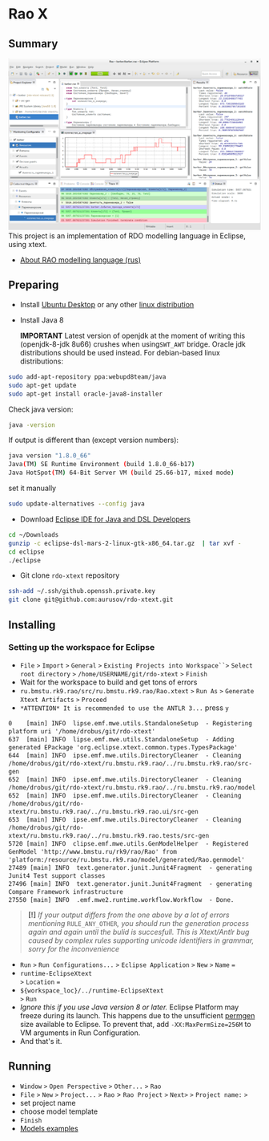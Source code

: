 # Rao X
## Summary
<img src=docs/rdo-xtext.png><img>
This project is an implementation of RDO modelling language in Eclipse, using xtext.
* [About RAO modelling language (rus)](http://www.rdostudio.com/help/help/rdo_lang_rus/html/rdo_intro.htm)

## Preparing
 * Install [Ubuntu Desktop](http://www.ubuntu.com/download/desktop/) or any other [linux distribution](http://www.linux.com/directory/Distributions/desktop)
 * Install Java 8

   **IMPORTANT** Latest version of openjdk at the moment of writing this (openjdk-8-jdk 8u66) crushes when using`SWT_AWT` bridge.
   Oracle jdk distributions should be used instead. For debian-based linux distributions:
```bash
sudo add-apt-repository ppa:webupd8team/java
sudo apt-get update
sudo apt-get install oracle-java8-installer
```
   Check java version:
```bash
java -version
```
   If output is different than (except version numbers):
```bash
java version "1.8.0_66"
Java(TM) SE Runtime Environment (build 1.8.0_66-b17)
Java HotSpot(TM) 64-Bit Server VM (build 25.66-b17, mixed mode)
```
   set it manually
```bash
sudo update-alternatives --config java
```
 * Download [Eclipse IDE for Java and DSL Developers](http://www.eclipse.org/downloads/packages/eclipse-ide-java-and-dsl-developers/mars2)
```bash
cd ~/Downloads
gunzip -c eclipse-dsl-mars-2-linux-gtk-x86_64.tar.gz  | tar xvf -
cd eclipse
./eclipse
```
 * Git clone `rdo-xtext` repository
```bash
ssh-add ~/.ssh/github.openssh.private.key
git clone git@github.com:aurusov/rdo-xtext.git
```
## Installing
### Setting up the workspace for Eclipse
* `File` `>` `Import` `>` `General` `>` `Existing Projects into Workspace``>` `Select root directory` `>` `/home/USERNAME/git/rdo-xtext` `>` `Finish`
* Wait for the workspace to build and get tons of errors
* `ru.bmstu.rk9.rao/src/ru.bmstu.rk9.rao/Rao.xtext` `>` `Run As` `>` `Generate Xtext Artifacts` `>` `Proceed`
* `*ATTENTION* It is recommended to use the ANTLR 3...` press `y`
```
0    [main] INFO  lipse.emf.mwe.utils.StandaloneSetup  - Registering platform uri '/home/drobus/git/rdo-xtext'
637  [main] INFO  lipse.emf.mwe.utils.StandaloneSetup  - Adding generated EPackage 'org.eclipse.xtext.common.types.TypesPackage'
644  [main] INFO  ipse.emf.mwe.utils.DirectoryCleaner  - Cleaning /home/drobus/git/rdo-xtext/ru.bmstu.rk9.rao/../ru.bmstu.rk9.rao/src-gen
652  [main] INFO  ipse.emf.mwe.utils.DirectoryCleaner  - Cleaning /home/drobus/git/rdo-xtext/ru.bmstu.rk9.rao/../ru.bmstu.rk9.rao/model
652  [main] INFO  ipse.emf.mwe.utils.DirectoryCleaner  - Cleaning /home/drobus/git/rdo-xtext/ru.bmstu.rk9.rao/../ru.bmstu.rk9.rao.ui/src-gen
653  [main] INFO  ipse.emf.mwe.utils.DirectoryCleaner  - Cleaning /home/drobus/git/rdo-xtext/ru.bmstu.rk9.rao/../ru.bmstu.rk9.rao.tests/src-gen
5720 [main] INFO  clipse.emf.mwe.utils.GenModelHelper  - Registered GenModel 'http://www.bmstu.ru/rk9/rao/Rao' from 'platform:/resource/ru.bmstu.rk9.rao/model/generated/Rao.genmodel'
27489 [main] INFO  text.generator.junit.Junit4Fragment  - generating Junit4 Test support classes
27496 [main] INFO  text.generator.junit.Junit4Fragment  - generating Compare Framework infrastructure
27550 [main] INFO  .emf.mwe2.runtime.workflow.Workflow  - Done.
```
>**[!]** *If your output differs from the one above by a lot of errors mentioning* `RULE_ANY_OTHER`*, you should run the generation process again and again until the bulid is succesfull. This is Xtext/Antlr bug caused by complex rules supporting unicode identifiers in grammar, sorry for the inconvenience*

* `Run` `>` `Run Configurations...` `>` `Eclipse Application` `>` `New` `>` `Name` `=`
 * `runtime-EclipseXtext`<br>`>` `Location` `=`
 * `${workspace_loc}/../runtime-EclipseXtext`<br>`>` `Run`
 * *Ignore this if you use Java version 8 or later.* Eclipse Platform may freeze during its launch. This happens due to the unsufficient [permgen](http://wiki.eclipse.org/FAQ_How_do_I_increase_the_permgen_size_available_to_Eclipse%3F) size available to Eclipse. To prevent that, add `-XX:MaxPermSize=256M` to VM arguments in Run Configuration.
* And that's it.

## Running
* `Window` `>` `Open Perspective` `>` `Other...` `>` `Rao`
* `File` `>` `New` `>` `Project...` `>` `Rao` > `Rao Project` `>` `Next>` `>` `Project name:` `>`
 * set project name<br>
 * choose model template<br>
* `Finish`
* [Models examples](https://github.com/aurusov/raox-models)
